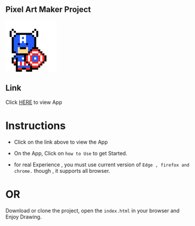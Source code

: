 ## Pixel Art Maker Project

![pixel art](images.png)
 
## Link

Click [HERE](https://akstanlee.github.io/pixel-art/) to view App

# Instructions

* Click on the link above to view the App

* On the App, Click on `how to Use` to get Started.

* for real Experience , you must use current version of `Edge , firefox and chrome.` though , it supports all browser.

# OR

Download or clone the project, open  the `index.html` in your browser and Enjoy Drawing.






